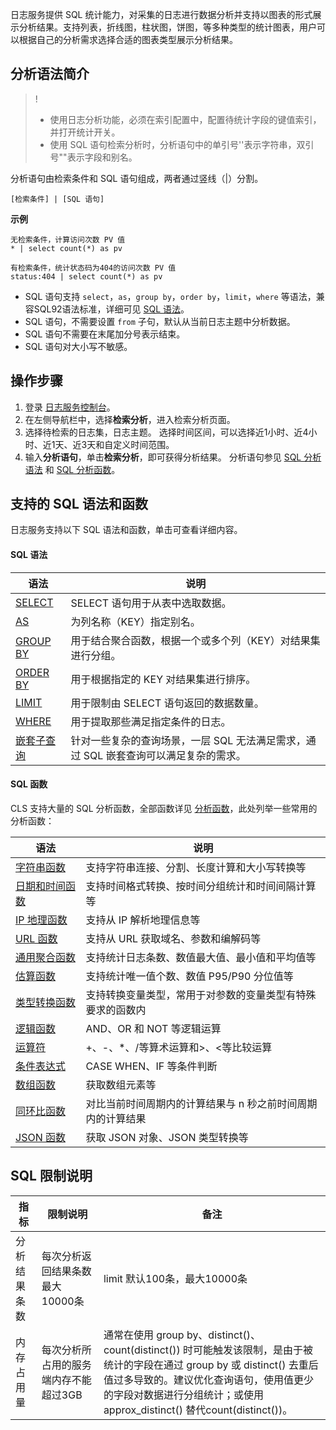 日志服务提供 SQL 统计能力，对采集的日志进行数据分析并支持以图表的形式展示分析结果。支持列表，折线图，柱状图，饼图，等多种类型的统计图表，用户可以根据自己的分析需求选择合适的图表类型展示分析结果。

## 分析语法简介

>!
>- 使用日志分析功能，必须在索引配置中，配置待统计字段的键值索引，并打开统计开关。
>- 使用 SQL 语句检索分析时，分析语句中的单引号''表示字符串，双引号""表示字段和别名。
>

分析语句由检索条件和 SQL 语句组成，两者通过竖线（|）分割。
```
[检索条件] | [SQL 语句]
```
**示例**
```
无检索条件，计算访问次数 PV 值
* | select count(*) as pv
```
```
有检索条件，统计状态码为404的访问次数 PV 值
status:404 | select count(*) as pv
```
- SQL 语句支持 `select`，`as`，`group by`，`order by`，`limit`，`where` 等语法，兼容SQL92语法标准，详细可见 [SQL 语法](#sql1)。
- SQL 语句，不需要设置 `from` 子句，默认从当前日志主题中分析数据。
- SQL 语句不需要在末尾加分号表示结束。
- SQL 语句对大小写不敏感。



##  操作步骤

1. 登录 [日志服务控制台](https://console.cloud.tencent.com/cls)。
2. 在左侧导航栏中，选择**检索分析**，进入检索分析页面。
3. 选择待检索的日志集，日志主题。
选择时间区间，可以选择近1小时、近4小时、近1天、近3天和自定义时间范围。 
4. 输入**分析语句**，单击**检索分析**，即可获得分析结果。
分析语句参见 [SQL 分析语法](#sql1) 和 [SQL 分析函数](#sql2)。 



## 支持的 SQL 语法和函数

日志服务支持以下 SQL 语法和函数，单击可查看详细内容。

[](id:sql1)

#### SQL 语法

| 语法                                                         | 说明                                                         |
| ------------------------------------------------------------ | ------------------------------------------------------------ |
| [SELECT](https://intl.cloud.tencent.com/document/product/614/38735) | SELECT 语句用于从表中选取数据。                              |
| [AS](https://intl.cloud.tencent.com/document/product/614/38731)   | 为列名称（KEY）指定别名。                                    |
| [GROUP BY](https://intl.cloud.tencent.com/document/product/614/38732) | 用于结合聚合函数，根据一个或多个列（KEY）对结果集进行分组。  |
| [ORDER BY](https://intl.cloud.tencent.com/document/product/614/38734) | 用于根据指定的 KEY 对结果集进行排序。                        |
| [LIMIT](https://intl.cloud.tencent.com/document/product/614/38733) | 用于限制由 SELECT 语句返回的数据数量。                       |
| [WHERE](https://intl.cloud.tencent.com/document/product/614/38736) | 用于提取那些满足指定条件的日志。                             |
| [嵌套子查询](https://intl.cloud.tencent.com/document/product/614/42718) | 针对一些复杂的查询场景，一层 SQL 无法满足需求，通过 SQL 嵌套查询可以满足复杂的需求。 |

[](id:sql2)

####  SQL 函数

CLS 支持大量的 SQL 分析函数，全部函数详见 [分析函数](https://intl.cloud.tencent.com/document/product/614/36745)，此处列举一些常用的分析函数：

| 语法                                                         | 说明                                                         |
| ------------------------------------------------------------ | ------------------------------------------------------------ |
|  [字符串函数](https://intl.cloud.tencent.com/document/product/614/41291)               | 支持字符串连接、分割、长度计算和大小写转换等  |
|  [日期和时间函数](https://intl.cloud.tencent.com/document/product/614/41989)               | 支持时间格式转换、按时间分组统计和时间间隔计算等  |
|  [IP 地理函数](https://intl.cloud.tencent.com/document/product/614/41991)               | 支持从 IP 解析地理信息等  |
|  [URL 函数](https://intl.cloud.tencent.com/document/product/614/41992)               | 支持从 URL 获取域名、参数和编解码等  |
|  [通用聚合函数 ](https://intl.cloud.tencent.com/document/product/614/41995)               | 支持统计日志条数、数值最大值、最小值和平均值等  |
|  [估算函数](https://intl.cloud.tencent.com/document/product/614/41998)               | 支持统计唯一值个数、数值 P95/P90 分位值等  |
|  [类型转换函数](https://intl.cloud.tencent.com/document/product/614/41999)               | 支持转换变量类型，常用于对参数的变量类型有特殊要求的函数内  |
|  [逻辑函数](https://intl.cloud.tencent.com/document/product/614/42000)               | AND、OR 和 NOT 等逻辑运算  |
|  [运算符](https://intl.cloud.tencent.com/document/product/614/38729)               | +、-、\*、/等算术运算和>、<等比较运算  |
|  [条件表达式](https://intl.cloud.tencent.com/document/product/614/42001)               | CASE WHEN、IF 等条件判断  |
|  [数组函数](https://intl.cloud.tencent.com/document/product/614/43565)               | 获取数组元素等  |
|  [同环比函数](https://intl.cloud.tencent.com/document/product/614/43575)               | 对比当前时间周期内的计算结果与 n 秒之前时间周期内的计算结果  |
|  [ JSON 函数](https://intl.cloud.tencent.com/document/product/614/43566)               | 获取 JSON 对象、JSON 类型转换等  |


## SQL 限制说明

| 指标         | 限制说明                              | 备注                                                         |
| ------------ | ------------------------------------- | ------------------------------------------------------------ |
| 分析结果条数 | 每次分析返回结果条数最大10000条       | limit 默认100条，最大10000条                                 |
| 内存占用量   | 每次分析所占用的服务端内存不能超过3GB | 通常在使用 group by、distinct()、count(distinct()) 时可能触发该限制，是由于被统计的字段在通过 group by 或 distinct() 去重后值过多导致的。建议优化查询语句，使用值更少的字段对数据进行分组统计；或使用 approx_distinct() 替代count(distinct())。 |

